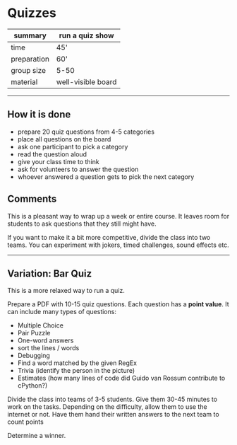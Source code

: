 # Quizzes

| summary     | run a quiz show |
|-------------|-----------------------|
| time        | 45' |
| preparation | 60' |
| group size  | 5-50 |
| material    | well-visible board |

----

## How it is done

* prepare 20 quiz questions from 4-5 categories
* place all questions on the board
* ask one participant to pick a category
* read the question aloud
* give your class time to think
* ask for volunteers to answer the question
* whoever answered a question gets to pick the next category

## Comments

This is a pleasant way to wrap up a week or entire course.
It leaves room for students to ask questions that they still might have.

If you want to make it a bit more competitive, divide the class into two teams.
You can experiment with jokers, timed challenges, sound effects etc.

----

## Variation: Bar Quiz

This is a more relaxed way to run a quiz.

Prepare a PDF with 10-15 quiz questions.
Each question has a **point value**.
It can include many types of questions:

* Multiple Choice
* Pair Puzzle
* One-word answers
* sort the lines / words
* Debugging
* Find a word matched by the given RegEx
* Trivia (identify the person in the picture)
* Estimates (how many lines of code did Guido van Rossum contribute to cPython?)

Divide the class into teams of 3-5 students. Give them 30-45 minutes to work on the tasks.
Depending on the difficulty, allow them to use the internet or not.
Have them hand their written answers to the next team to count points

Determine a winner.
